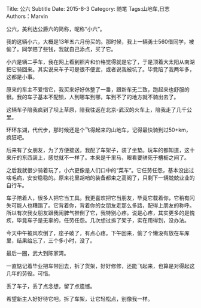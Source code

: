 Title: 公六
Subtitle
Date: 2015-8-3 
Category: 随笔
Tags:山地车,日志
Authors：Marvin

公六，美利达公爵六的简称，昵称“小六”。

我的这辆小六，大概是13年五六月份买的。那时候，我上一辆勇士560借同学，被偷了。同学赔了些钱，我就自己添点，买了它。

小六是辆二手车，我在网上看到照片和价格觉得就是它了，于是顶着大太阳从南湖把它骑回来。其实说来车子可是很不便宜，或者说我被坑了。毕竟陪了我两年多，这都是小事。

原来的车主不爱惜它，我买来好好休整了一番，跟新车无二致，跑起来也舒服的很。我的车子基本不配锁，人到哪车到哪，车到不了的地方就不骑出去了。

这辆车子陪我疯到了坝上草原，陪我往返在北京-武汉的火车上，陪我走了几千公里。


环环东湖，代代步，那时候还是个飞得起来的山地车，记得最快骑到过50+km，疯狂吧。

后来有了女朋友，为了方便接送，我配了车架子，装了坐垫。玩车的都知道，这十来斤的东西装上，感觉就不一样了。本来是千里马，眼看要骈死于槽枥之间了。

之后我就很少骑着玩了，小六更像是人们口中的“菜车”。它任劳任怨，基本没出过啥毛病，安安稳稳的。原来花里胡哨的装备都束之高阁了，只剩下一辆兢兢业业的自行车。

车子陪着人，很多人把它当工具。我更喜欢把它当朋友，毕竟它载着你，它稍有闪失可能人也糟蹋了。它背着你，背着你的女朋友走那么多路，配得上朋友的称呼。所以有次我女朋友跟我闹脾气推倒了它，我特别心疼。说是心疼，其实更多的是愧疚，毕竟车子是无辜的，任劳任怨。几次想过拆了架子，实在用得到，没办法。

今天中午被风吹倒了，座子破了，有点心疼。下午回来，偷了个懒没有放在车库里，结果给忘了，三个多小时，没了。

最后一圈，武大到陈家湾。

一直惦记着毕业把车带回去，拆了货架，好好修修，还能飞起来，也算是对得起这几年的劳役。可惜。

丢了车子，丢了点念想，留了点遗憾。

希望新主人好好待它吧，拆了车架，让它轻松点，别像我一样。


